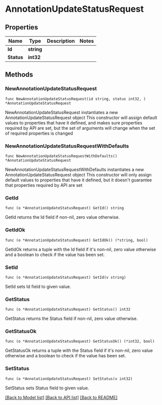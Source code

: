 # AnnotationUpdateStatusRequest

## Properties

Name | Type | Description | Notes
------------ | ------------- | ------------- | -------------
**Id** | **string** |  | 
**Status** | **int32** |  | 

## Methods

### NewAnnotationUpdateStatusRequest

`func NewAnnotationUpdateStatusRequest(id string, status int32, ) *AnnotationUpdateStatusRequest`

NewAnnotationUpdateStatusRequest instantiates a new AnnotationUpdateStatusRequest object
This constructor will assign default values to properties that have it defined,
and makes sure properties required by API are set, but the set of arguments
will change when the set of required properties is changed

### NewAnnotationUpdateStatusRequestWithDefaults

`func NewAnnotationUpdateStatusRequestWithDefaults() *AnnotationUpdateStatusRequest`

NewAnnotationUpdateStatusRequestWithDefaults instantiates a new AnnotationUpdateStatusRequest object
This constructor will only assign default values to properties that have it defined,
but it doesn't guarantee that properties required by API are set

### GetId

`func (o *AnnotationUpdateStatusRequest) GetId() string`

GetId returns the Id field if non-nil, zero value otherwise.

### GetIdOk

`func (o *AnnotationUpdateStatusRequest) GetIdOk() (*string, bool)`

GetIdOk returns a tuple with the Id field if it's non-nil, zero value otherwise
and a boolean to check if the value has been set.

### SetId

`func (o *AnnotationUpdateStatusRequest) SetId(v string)`

SetId sets Id field to given value.


### GetStatus

`func (o *AnnotationUpdateStatusRequest) GetStatus() int32`

GetStatus returns the Status field if non-nil, zero value otherwise.

### GetStatusOk

`func (o *AnnotationUpdateStatusRequest) GetStatusOk() (*int32, bool)`

GetStatusOk returns a tuple with the Status field if it's non-nil, zero value otherwise
and a boolean to check if the value has been set.

### SetStatus

`func (o *AnnotationUpdateStatusRequest) SetStatus(v int32)`

SetStatus sets Status field to given value.



[[Back to Model list]](../README.md#documentation-for-models) [[Back to API list]](../README.md#documentation-for-api-endpoints) [[Back to README]](../README.md)


